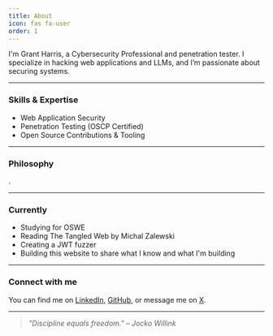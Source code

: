 ```yaml
---
title: About
icon: fas fa-user
order: 1
---
```


I'm Grant Harris, a Cybersecurity Professional and penetration tester.
I specialize in hacking web applications and LLMs, and I’m passionate about securing systems.

---

### Skills & Expertise

- Web Application Security
- Penetration Testing (OSCP Certified)
- Open Source Contributions & Tooling

---

### Philosophy

.

---

### Currently

- Studying for OSWE
- Reading The Tangled Web by Michal Zalewski
- Creating a JWT fuzzer
- Building this website to share what I know and what I'm building

---

### Connect with me

You can find me on [LinkedIn](https://linkedin.com/in/ghrssec), [GitHub](https://github.com/ghrssec), or message me on [X](https://x.com/ghrssec).

---

> *"Discipline equals freedom." – Jocko Willink*
